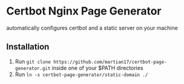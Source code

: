 # Certbot Nginx Page Generator
automatically configures certbot and a static server on your machine

## Installation
1. Run `git clone https://github.com/martian17/certbot-page-generator.git` inside one of your $PATH directories
2. Run `ln -s certbot-page-generator/static-domain ./`


